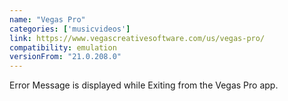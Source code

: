 ```yaml
---
name: "Vegas Pro"
categories: ['musicvideos']
link: https://www.vegascreativesoftware.com/us/vegas-pro/
compatibility: emulation
versionFrom: "21.0.208.0"
---
```


Error Message is displayed while Exiting from the Vegas Pro app.